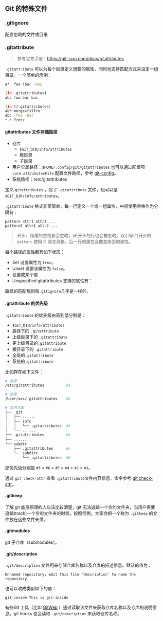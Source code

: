 ## Git 的特殊文件

### .gitignore
配置忽略的文件或目录

### .gitattribute
> 参考官方手册：https://git-scm.com/docs/gitattributes

`.gitattribute` 可以为每个目录定义想要的属性，同时也支持匹配方式来设定一组目录。一个简单的示例：

```bash
a*	foo !bar -baz

(in .gitattributes)
abc	foo bar baz

(in t/.gitattributes)
ab*	merge=filfre
abc	-foo -bar
*.c	frotz

```

#### gitattributes 文件存储路径
* 仓库
    * `$GIT_DIR/info/attributes`
    * 根目录
    * 子目录
* 用户全局路径：`$HOME/.config/git/gitattributes`
    也可以通过配置项 `core.attributesFile` 配置文件路径，参考 [git-config](https://git-scm.com/docs/git-config)。
* 系统路径：/etc/gitattributes

定义 `gitattributes` ，除了 `.gitattribute` 文件，也可以是 `$GIT_DIR/info/attributes`。

`.gitattribute` 格式非常简单，每一行定义一个或一组属性，中间使用空格作为分隔符：

```
pattern attr1 attr2 ...
pattern2 attr1 attr2 ...
```

> 开头、结尾的空格都会忽略，(`#`)开头的行也会被忽略，双引号(`"`)开头的 `pattern` 使用 C 语言风格。后一行的属性会覆盖前面的属性。

每个路径的属性都有如下状态：

* Set
    设置属性为 `true`。
* Unset
    设置该属性为 `false`。
* 设置成某个值
* Unspecified
gitattributes 支持的属性有：

路径的匹配规则和`.gitignore`几乎是一样的。

#### .gitattribute 的优先级
`.gitattribute` 的优先级由高到低分别是：
* `$GIT_DIR/info/attributes`
* 路径下的 `.gitattribute`
* 上级目录下的 `.gitattribute`
* 更上级目录的`.gitattribute`
* 根目录下的 `.gitattribute`
* 全局的`.gitattribute`
* 系统的`.gitattribute`

比如存在如下文件：

```bash
# 系统
/etc/gitattributes          #1

# 全局
/User/xxx/.gitattributes    #2

# 本地仓库
├── .git
|   ├── ......
│   ├── info
│   │   └── .gitattributes  #3
|   └── ......
├── .gitattributes          #4
├── ......
└── subdir
    ├── .gitattributes      #5
    └── subdirx
        └── .gitattributes  #6
```

那优先级分别是 `#3` > `#6` > `#5` > `#4` > `#2` > `#1`。

通过 `git check-attr` 查看 `.gitattribute`文件内容信息，命令参考 [git check-attr](./git-internal-commands.md#git-check-attr)。

#### .gitkeep
了解 git 底层原理的人应该比较清楚，git 无法追踪一个空的文件夹，当用户需要追踪(track)一个空的文件夹的时候，按照惯例，大家会把一个称为 `.gitkeep` 的文件放在这些文件夹里。

#### .gitmodules
git 子仓库（submodules）。

#### .git/description
`.git/description` 文件用来存储仓库名称以及仓库的描述信息。默认的值为：
```
Unnamed repository; edit this file 'description' to name the repository.
```

也可以改成类似如下的值：

```
git-inside This is git-inside
```

有些Git 工具（比如 [GitWeb](https://git-scm.com/book/zh/v2/%E6%9C%8D%E5%8A%A1%E5%99%A8%E4%B8%8A%E7%9A%84-Git-GitWeb) ）通过读取该文件来获取仓库名称以及仓库的说明信息。git hooks 也会读取 `.git/description` 来获取仓库名称。